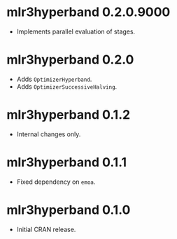 # mlr3hyperband 0.2.0.9000

- Implements parallel evaluation of stages.

# mlr3hyperband 0.2.0

- Adds `OptimizerHyperband`.
- Adds `OptimizerSuccessiveHalving`.

# mlr3hyperband 0.1.2

* Internal changes only.

# mlr3hyperband 0.1.1

* Fixed dependency on `emoa`.

# mlr3hyperband 0.1.0

* Initial CRAN release.
